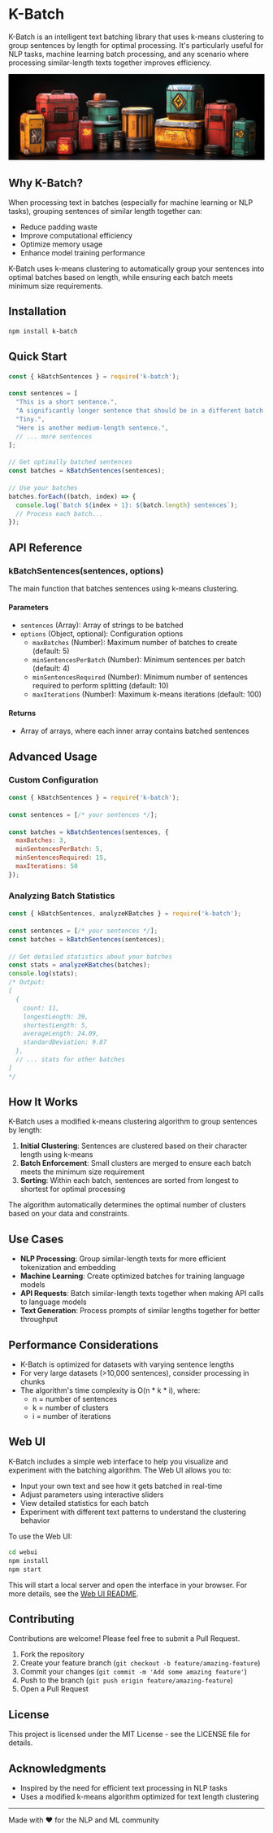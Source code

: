 # K-Batch

K-Batch is an intelligent text batching library that uses k-means clustering to group sentences by length for optimal processing. It's particularly useful for NLP tasks, machine learning batch processing, and any scenario where processing similar-length texts together improves efficiency.

![k-batch](https://raw.githubusercontent.com/jparkerweb/k-batch/refs/heads/main/.readme/k-batch.jpg)

## Why K-Batch?

When processing text in batches (especially for machine learning or NLP tasks), grouping sentences of similar length together can:

- Reduce padding waste
- Improve computational efficiency
- Optimize memory usage
- Enhance model training performance

K-Batch uses k-means clustering to automatically group your sentences into optimal batches based on length, while ensuring each batch meets minimum size requirements.

## Installation

```bash
npm install k-batch
```

## Quick Start

```javascript
const { kBatchSentences } = require('k-batch');

const sentences = [
  "This is a short sentence.",
  "A significantly longer sentence that should be in a different batch.",
  "Tiny.",
  "Here is another medium-length sentence.",
  // ... more sentences
];

// Get optimally batched sentences
const batches = kBatchSentences(sentences);

// Use your batches
batches.forEach((batch, index) => {
  console.log(`Batch ${index + 1}: ${batch.length} sentences`);
  // Process each batch...
});
```

## API Reference

### kBatchSentences(sentences, options)

The main function that batches sentences using k-means clustering.

#### Parameters

- `sentences` (Array): Array of strings to be batched
- `options` (Object, optional): Configuration options
  - `maxBatches` (Number): Maximum number of batches to create (default: 5)
  - `minSentencesPerBatch` (Number): Minimum sentences per batch (default: 4)
  - `minSentencesRequired` (Number): Minimum number of sentences required to perform splitting (default: 10)
  - `maxIterations` (Number): Maximum k-means iterations (default: 100)

#### Returns

- Array of arrays, where each inner array contains batched sentences

## Advanced Usage

### Custom Configuration

```javascript
const { kBatchSentences } = require('k-batch');

const sentences = [/* your sentences */];

const batches = kBatchSentences(sentences, {
  maxBatches: 3,
  minSentencesPerBatch: 5,
  minSentencesRequired: 15,
  maxIterations: 50
});
```

### Analyzing Batch Statistics

```javascript
const { kBatchSentences, analyzeKBatches } = require('k-batch');

const sentences = [/* your sentences */];
const batches = kBatchSentences(sentences);

// Get detailed statistics about your batches
const stats = analyzeKBatches(batches);
console.log(stats);
/* Output:
[
  {
    count: 11,
    longestLength: 39,
    shortestLength: 5,
    averageLength: 24.09,
    standardDeviation: 9.87
  },
  // ... stats for other batches
]
*/
```

## How It Works

K-Batch uses a modified k-means clustering algorithm to group sentences by length:

1. **Initial Clustering**: Sentences are clustered based on their character length using k-means
2. **Batch Enforcement**: Small clusters are merged to ensure each batch meets the minimum size requirement
3. **Sorting**: Within each batch, sentences are sorted from longest to shortest for optimal processing

The algorithm automatically determines the optimal number of clusters based on your data and constraints.

## Use Cases

- **NLP Processing**: Group similar-length texts for more efficient tokenization and embedding
- **Machine Learning**: Create optimized batches for training language models
- **API Requests**: Batch similar-length texts together when making API calls to language models
- **Text Generation**: Process prompts of similar lengths together for better throughput

## Performance Considerations

- K-Batch is optimized for datasets with varying sentence lengths
- For very large datasets (>10,000 sentences), consider processing in chunks
- The algorithm's time complexity is O(n * k * i), where:
  - n = number of sentences
  - k = number of clusters
  - i = number of iterations

## Web UI

K-Batch includes a simple web interface to help you visualize and experiment with the batching algorithm. The Web UI allows you to:

- Input your own text and see how it gets batched in real-time
- Adjust parameters using interactive sliders
- View detailed statistics for each batch
- Experiment with different text patterns to understand the clustering behavior

To use the Web UI:

```bash
cd webui
npm install
npm start
```

This will start a local server and open the interface in your browser. For more details, see the [Web UI README](webui/README.md).

## Contributing

Contributions are welcome! Please feel free to submit a Pull Request.

1. Fork the repository
2. Create your feature branch (`git checkout -b feature/amazing-feature`)
3. Commit your changes (`git commit -m 'Add some amazing feature'`)
4. Push to the branch (`git push origin feature/amazing-feature`)
5. Open a Pull Request

## License

This project is licensed under the MIT License - see the LICENSE file for details.

## Acknowledgments

- Inspired by the need for efficient text processing in NLP tasks
- Uses a modified k-means algorithm optimized for text length clustering

---

Made with ❤️ for the NLP and ML community

